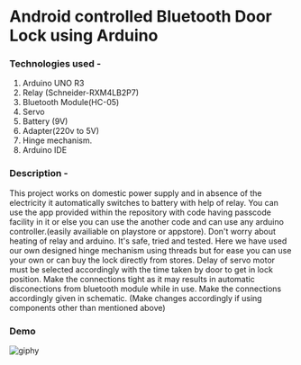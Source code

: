 # Android controlled Bluetooth Door Lock using Arduino

### Technologies used -
1. Arduino UNO R3
2. Relay (Schneider-RXM4LB2P7)
3. Bluetooth Module(HC-05)
4. Servo
5. Battery (9V)
6. Adapter(220v to 5V)
7. Hinge mechanism.
8. Arduino IDE

### Description -
This project works on domestic power supply and in absence of the electricity it automatically switches to battery with help of relay.
You can use the app provided within the repository with code having passcode facility in it or else you can use the another code and can use any arduino controller.(easily availiable on playstore or appstore).
Don't worry about heating of relay and arduino. It's safe, tried and tested.
Here we have used our own designed hinge mechanism using threads but for ease you can use your own or can buy the lock directly from stores.
Delay of servo motor must be selected accordingly with the time taken by door to get in lock position.
Make the connections tight as it may results in automatic disconections from bluetooth module while in use.
Make the connections accordingly given in schematic. (Make changes accordingly if using components other than mentioned above)
### Demo

![giphy](https://media.giphy.com/media/MfBTsWxsytR2pqkxEN/giphy.gif)

